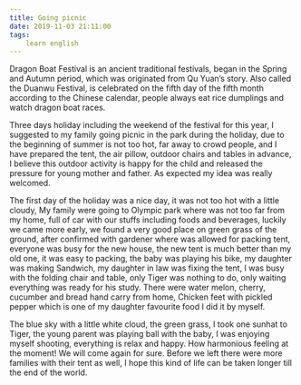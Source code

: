 ```yaml
---
title: Going picnic
date: 2019-11-03 21:11:00
tags:
    learn english
---
```

Dragon Boat Festival is an ancient traditional
festivals, began in the Spring and Autumn period, which was originated from Qu
Yuan’s story. Also called the Duanwu Festival, is celebrated on the fifth day
of the fifth month according to the Chinese calendar, people always eat rice dumplings
and watch dragon boat races.

Three days holiday including the weekend of the
festival for this year, I suggested to my family going picnic in the park during
the holiday, due to the beginning of summer is not too hot, far away to crowd
people, and I have prepared the tent, the air pillow, outdoor chairs and tables
in advance, I believe this outdoor activity is happy for the child and released
the pressure for young mother and father. As expected my idea was really
welcomed.

The first day of the holiday was a nice day, it was not
too hot with a little cloudy, My family were going to Olympic park where was
not too far from my home, full of car with our stuffs including foods and
beverages, luckily we came more early, we found a very good place on green
grass of the ground, after confirmed with gardener where was allowed for
packing tent, everyone was busy for the new house, the new tent is much better
than my old one, it was easy to packing, the baby was playing his bike, my daughter
was making Sandwich, my daughter in law was fixing the tent, I was busy with
the folding chair and table, only Tiger was nothing to do, only waiting
everything was ready for his study. There were water melon, cherry, cucumber and
bread hand carry from home, Chicken feet with pickled pepper which is one of my
daughter favourite food I did it by myself.

The blue sky with a little white cloud, the green
grass, I took one sunhat to Tiger, the young parent was playing ball with the
baby, I was enjoying myself shooting, everything is relax and happy. How harmonious
feeling at the moment! We will come again for sure. Before we left there were more
families with their tent as well, I hope this kind of life can be taken longer
till the end of the world. 